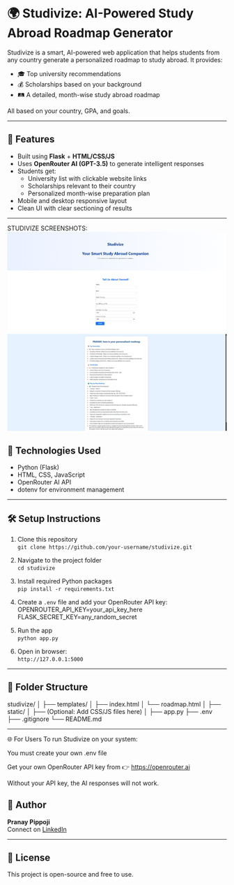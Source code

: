 # 🌍 Studivize: AI-Powered Study Abroad Roadmap Generator

Studivize is a smart, AI-powered web application that helps students from any country generate a personalized roadmap to study abroad. It provides:

- 🎓 Top university recommendations
- 💰 Scholarships based on your background
- 🛤️ A detailed, month-wise study abroad roadmap

All based on your country, GPA, and goals.

---

## 🚀 Features

- Built using **Flask** + **HTML/CSS/JS**
- Uses **OpenRouter AI (GPT-3.5)** to generate intelligent responses
- Students get:
  - University list with clickable website links
  - Scholarships relevant to their country
  - Personalized month-wise preparation plan
- Mobile and desktop responsive layout
- Clean UI with clear sectioning of results

---
STUDIVIZE SCREENSHOTS:
![Studivize Screenshot](https://github.com/PRANAYPIPPOJI/Studivize/blob/main/screenshots/Screenshot%202025-07-26%20203309.png?raw=true)
![Studivize Screenshot](https://github.com/PRANAYPIPPOJI/Studivize/blob/main/screenshots/Screenshot%202025-07-26%20203404.png?raw=true)


## 🔧 Technologies Used

- Python (Flask)
- HTML, CSS, JavaScript
- OpenRouter AI API
- dotenv for environment management

---

## 🛠️ Setup Instructions

1. Clone this repository  
   `git clone https://github.com/your-username/studivize.git`

2. Navigate to the project folder  
   `cd studivize`

3. Install required Python packages  
   `pip install -r requirements.txt`

4. Create a `.env` file and add your OpenRouter API key:
    OPENROUTER_API_KEY=your_api_key_here
    FLASK_SECRET_KEY=any_random_secret

5. Run the app  
`python app.py`

6. Open in browser:  
`http://127.0.0.1:5000`

---

## 📁 Folder Structure
studivize/
│
├── templates/
│ ├── index.html
│ └── roadmap.html
│
├── static/
│ ├── (Optional: Add CSS/JS files here)
│
├── app.py
├── .env
├── .gitignore
└── README.md


---

🌐 For Users
To run Studivize on your system:

You must create your own .env file

Get your own OpenRouter API key from
👉 https://openrouter.ai

Without your API key, the AI responses will not work.

## 👤 Author

**Pranay Pippoji**  
Connect on [LinkedIn](https://linkedin.com/in/pranay-pippoji-855979297)

---

## 📝 License

This project is open-source and free to use.
